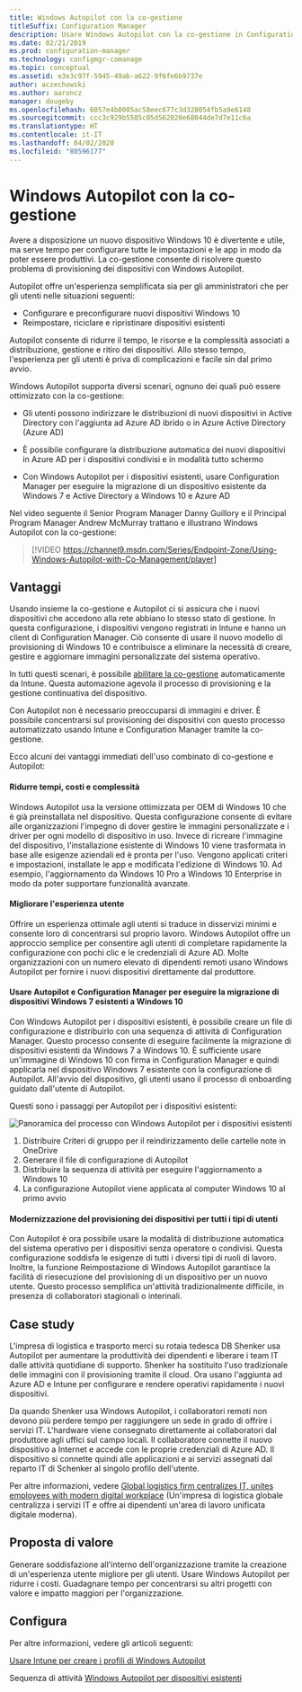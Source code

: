 ```yaml
---
title: Windows Autopilot con la co-gestione
titleSuffix: Configuration Manager
description: Usare Windows Autopilot con la co-gestione in Configuration Manager per semplificare la configurazione di nuovi dispositivi Windows 10.
ms.date: 02/21/2019
ms.prod: configuration-manager
ms.technology: configmgr-comanage
ms.topic: conceptual
ms.assetid: e3e3c97f-5945-49ab-a622-9f6fe6b9737e
author: aczechowski
ms.author: aaroncz
manager: dougeby
ms.openlocfilehash: 6057e4b0085ac58eec677c3d328054fb5a9e6148
ms.sourcegitcommit: ccc3c929b5585c05d562020e68044de7d7e11c6a
ms.translationtype: HT
ms.contentlocale: it-IT
ms.lasthandoff: 04/02/2020
ms.locfileid: "80596177"
---
```

# <a name="windows-autopilot-with-co-management"></a>Windows Autopilot con la co-gestione

Avere a disposizione un nuovo dispositivo Windows 10 è divertente e utile, ma serve tempo per configurare tutte le impostazioni e le app in modo da poter essere produttivi. La co-gestione consente di risolvere questo problema di provisioning dei dispositivi con Windows Autopilot.

Autopilot offre un'esperienza semplificata sia per gli amministratori che per gli utenti nelle situazioni seguenti:
- Configurare e preconfigurare nuovi dispositivi Windows 10  
- Reimpostare, riciclare e ripristinare dispositivi esistenti  

Autopilot consente di ridurre il tempo, le risorse e la complessità associati a distribuzione, gestione e ritiro dei dispositivi. Allo stesso tempo, l'esperienza per gli utenti è priva di complicazioni e facile sin dal primo avvio.

Windows Autopilot supporta diversi scenari, ognuno dei quali può essere ottimizzato con la co-gestione:

- Gli utenti possono indirizzare le distribuzioni di nuovi dispositivi in Active Directory con l'aggiunta ad Azure AD ibrido o in Azure Active Directory (Azure AD)  

- È possibile configurare la distribuzione automatica dei nuovi dispositivi in Azure AD per i dispositivi condivisi e in modalità tutto schermo  

- Con Windows Autopilot per i dispositivi esistenti, usare Configuration Manager per eseguire la migrazione di un dispositivo esistente da Windows 7 e Active Directory a Windows 10 e Azure AD  

Nel video seguente il Senior Program Manager Danny Guillory e il Principal Program Manager Andrew McMurray trattano e illustrano Windows Autopilot con la co-gestione:

> [!VIDEO https://channel9.msdn.com/Series/Endpoint-Zone/Using-Windows-Autopilot-with-Co-Management/player]



## <a name="benefits"></a>Vantaggi

Usando insieme la co-gestione e Autopilot ci si assicura che i nuovi dispositivi che accedono alla rete abbiano lo stesso stato di gestione. In questa configurazione, i dispositivi vengono registrati in Intune e hanno un client di Configuration Manager.  Ciò consente di usare il nuovo modello di provisioning di Windows 10 e contribuisce a eliminare la necessità di creare, gestire e aggiornare immagini personalizzate del sistema operativo. 

In tutti questi scenari, è possibile [abilitare la co-gestione](/sccm/comanage/how-to-prepare-win10) automaticamente da Intune. Questa automazione agevola il processo di provisioning e la gestione continuativa del dispositivo.

Con Autopilot non è necessario preoccuparsi di immagini e driver. È possibile concentrarsi sul provisioning dei dispositivi con questo processo automatizzato usando Intune e Configuration Manager tramite la co-gestione.


Ecco alcuni dei vantaggi immediati dell'uso combinato di co-gestione e Autopilot:

#### <a name="reduce-time-costs-and-complexity"></a>Ridurre tempi, costi e complessità
Windows Autopilot usa la versione ottimizzata per OEM di Windows 10 che è già preinstallata nel dispositivo. Questa configurazione consente di evitare alle organizzazioni l'impegno di dover gestire le immagini personalizzate e i driver per ogni modello di dispositivo in uso. Invece di ricreare l'immagine del dispositivo, l'installazione esistente di Windows 10 viene trasformata in base alle esigenze aziendali ed è pronta per l'uso. Vengono applicati criteri e impostazioni, installate le app e modificata l'edizione di Windows 10. Ad esempio, l'aggiornamento da Windows 10 Pro a Windows 10 Enterprise in modo da poter supportare funzionalità avanzate.

#### <a name="improve-the-user-experience"></a>Migliorare l'esperienza utente
Offrire un esperienza ottimale agli utenti si traduce in disservizi minimi e consente loro di concentrarsi sul proprio lavoro. Windows Autopilot offre un approccio semplice per consentire agli utenti di completare rapidamente la configurazione con pochi clic e le credenziali di Azure AD. Molte organizzazioni con un numero elevato di dipendenti remoti usano Windows Autopilot per fornire i nuovi dispositivi direttamente dal produttore.

#### <a name="use-autopilot-and-configuration-manager-to-migrate-existing-windows-7-devices-to-windows-10"></a>Usare Autopilot e Configuration Manager per eseguire la migrazione di dispositivi Windows 7 esistenti a Windows 10
Con Windows Autopilot per i dispositivi esistenti, è possibile creare un file di configurazione e distribuirlo con una sequenza di attività di Configuration Manager. Questo processo consente di eseguire facilmente la migrazione di dispositivi esistenti da Windows 7 a Windows 10. È sufficiente usare un'immagine di Windows 10 con firma in Configuration Manager e quindi applicarla nel dispositivo Windows 7 esistente con la configurazione di Autopilot. All'avvio del dispositivo, gli utenti usano il processo di onboarding guidato dall'utente di Autopilot.

Questi sono i passaggi per Autopilot per i dispositivi esistenti:

![Panoramica del processo con Windows Autopilot per i dispositivi esistenti](media/autopilot-for-existing-devices.png)

1. Distribuire Criteri di gruppo per il reindirizzamento delle cartelle note in OneDrive
2. Generare il file di configurazione di Autopilot
3. Distribuire la sequenza di attività per eseguire l'aggiornamento a Windows 10
4. La configurazione Autopilot viene applicata al computer Windows 10 al primo avvio

#### <a name="modernizing-device-provisioning-for-all-types-of-workers"></a>Modernizzazione del provisioning dei dispositivi per tutti i tipi di utenti
Con Autopilot è ora possibile usare la modalità di distribuzione automatica del sistema operativo per i dispositivi senza operatore o condivisi. Questa configurazione soddisfa le esigenze di tutti i diversi tipi di ruoli di lavoro. Inoltre, la funzione Reimpostazione di Windows Autopilot garantisce la facilità di riesecuzione del provisioning di un dispositivo per un nuovo utente. Questo processo semplifica un'attività tradizionalmente difficile, in presenza di collaboratori stagionali o interinali. 



## <a name="case-study"></a>Case study

L'impresa di logistica e trasporto merci su rotaia tedesca DB Shenker usa Autopilot per aumentare la produttività dei dipendenti e liberare i team IT dalle attività quotidiane di supporto. Shenker ha sostituito l'uso tradizionale delle immagini con il provisioning tramite il cloud. Ora usano l'aggiunta ad Azure AD e Intune per configurare e rendere operativi rapidamente i nuovi dispositivi. 

Da quando Shenker usa Windows Autopilot, i collaboratori remoti non devono più perdere tempo per raggiungere un sede in grado di offrire i servizi IT. L'hardware viene consegnato direttamente ai collaboratori dal produttore agli uffici sul campo locali. Il collaboratore connette il nuovo dispositivo a Internet e accede con le proprie credenziali di Azure AD. Il dispositivo si connette quindi alle applicazioni e ai servizi assegnati dal reparto IT di Schenker al singolo profilo dell'utente.

Per altre informazioni, vedere [Global logistics firm centralizes IT, unites employees with modern digital workplace](https://customers.microsoft.com/story/db-schenker-travel-transportation-windows-10) (Un'impresa di logistica globale centralizza i servizi IT e offre ai dipendenti un'area di lavoro unificata digitale moderna).



## <a name="value-proposition"></a>Proposta di valore

Generare soddisfazione all'interno dell'organizzazione tramite la creazione di un'esperienza utente migliore per gli utenti. Usare Windows Autopilot per ridurre i costi. Guadagnare tempo per concentrarsi su altri progetti con valore e impatto maggiori per l'organizzazione.



## <a name="configure"></a>Configura

Per altre informazioni, vedere gli articoli seguenti:

[Usare Intune per creare i profili di Windows Autopilot](https://docs.microsoft.com/intune/enrollment-autopilot)

Sequenza di attività [Windows Autopilot per dispositivi esistenti](/sccm/osd/deploy-use/windows-autopilot-for-existing-devices)

